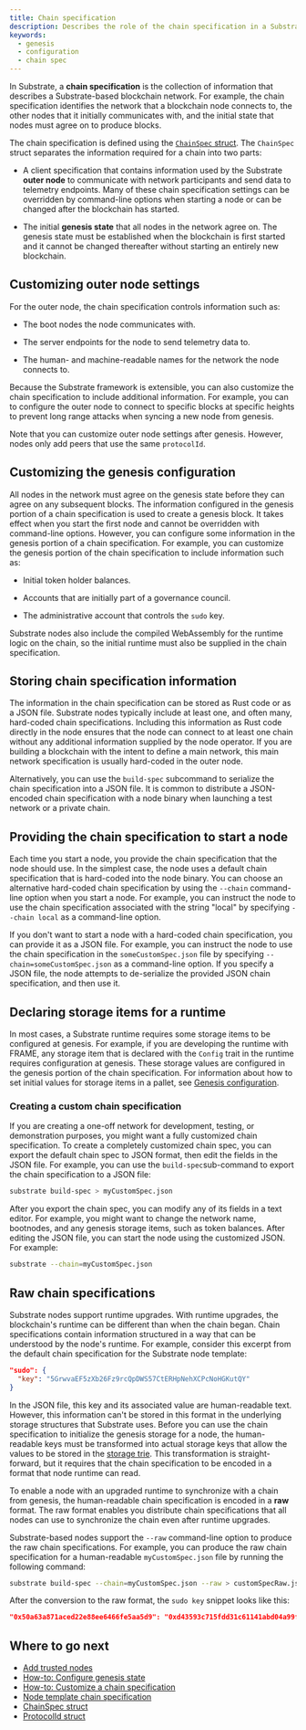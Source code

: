 ```yaml
---
title: Chain specification
description: Describes the role of the chain specification in a Substrate-based network, how to specify the chain specification to use when starting a node, and how to customize and distribute chain specifications.
keywords:
  - genesis
  - configuration
  - chain spec
---
```


In Substrate, a **chain specification** is the collection of information that describes a Substrate-based blockchain network.
For example, the chain specification identifies the network that a blockchain node connects to, the other nodes that it initially communicates with, and the initial state that nodes must agree on to produce blocks.

The chain specification is defined using the [`ChainSpec` struct](https://paritytech.github.io/substrate/master/sc_service/struct.GenericChainSpec.html).
The `ChainSpec` struct separates the information required for a chain into two parts:

- A client specification that contains information used by the Substrate **outer node** to communicate with network participants and send data to telemetry endpoints.
  Many of these chain specification settings can be overridden by command-line options when starting a node or can be changed after the blockchain has started.

- The initial **genesis state** that all nodes in the network agree on.
  The genesis state must be established when the blockchain is first started and it cannot be changed thereafter without starting an entirely new blockchain.

## Customizing outer node settings

For the outer node, the chain specification controls information such as:

- The boot nodes the node communicates with.

- The server endpoints for the node to send telemetry data to.

- The human- and machine-readable names for the network the node connects to.

Because the Substrate framework is extensible, you can also customize the chain specification to include additional information.
For example, you can to configure the outer node to connect to specific blocks at specific heights to prevent long range attacks when syncing a new node from genesis.

Note that you can customize outer node settings after genesis.
However, nodes only add peers that use the same `protocolId`.

## Customizing the genesis configuration

All nodes in the network must agree on the genesis state before they can agree on any subsequent blocks.
The information configured in the genesis portion of a chain specification is used to create a genesis block.
It takes effect when you start the first node and cannot be overridden with command-line options.
However, you can configure some information in the genesis portion of a chain specification.
For example, you can customize the genesis portion of the chain specification to include information such as:

- Initial token holder balances.

- Accounts that are initially part of a governance council.

- The administrative account that controls the `sudo` key.

Substrate nodes also include the compiled WebAssembly for the runtime logic on the chain, so the initial runtime must also be supplied in the chain specification.

## Storing chain specification information

The information in the chain specification can be stored as Rust code or as a JSON file.
Substrate nodes typically include at least one, and often many, hard-coded chain specifications.
Including this information as Rust code directly in the node ensures that the node can connect to at least one chain without any additional information supplied by the node operator.
If you are building a blockchain with the intent to define a main network, this main network specification is usually hard-coded in the outer node.

Alternatively, you can use the `build-spec` subcommand to serialize the chain specification into a JSON file.
It is common to distribute a JSON-encoded chain specification with a node binary when launching a test network or a private chain.

## Providing the chain specification to start a node

Each time you start a node, you provide the chain specification that the node should use.
In the simplest case, the node uses a default chain specification that is hard-coded into the node binary.
You can choose an alternative hard-coded chain specification by using the `--chain` command-line option when you start a node.
For example, you can instruct the node to use the chain specification associated with the string "local" by specifying `--chain local` as a command-line option.

If you don't want to start a node with a hard-coded chain specification, you can provide it as a JSON file.
For example, you can instruct the node to use the chain specification in the `someCustomSpec.json` file by specifying `--chain=someCustomSpec.json` as a command-line option.
If you specify a JSON file, the node attempts to de-serialize the provided JSON
chain specification, and then use it.

## Declaring storage items for a runtime

In most cases, a Substrate runtime requires some storage items to be configured at genesis.
For example, if you are developing the runtime with FRAME, any storage item that is declared with the `Config` trait in the runtime requires configuration at genesis.
These storage values are configured in the genesis portion of the chain specification.
For information about how to set initial values for storage items in a pallet, see [Genesis configuration](/build/genesis-configuration/).

### Creating a custom chain specification

If you are creating a one-off network for development, testing, or demonstration purposes, you might want a fully customized chain specification.
To create a completely customized chain spec, you can export the default chain spec to JSON format, then edit the fields in the JSON file.
For example, you can use the `build-spec`sub-command to export the chain specification to a JSON file:

```bash
substrate build-spec > myCustomSpec.json
```

After you export the chain spec, you can modify any of its fields in a text editor.
For example, you might want to change the network name, bootnodes, and any genesis storage items, such as token balances.
After editing the JSON file, you can start the node using the customized JSON.
For example:

```bash
substrate --chain=myCustomSpec.json
```

## Raw chain specifications

Substrate nodes support runtime upgrades.
With runtime upgrades, the blockchain's runtime can be different than when the chain began.
Chain specifications contain information structured in a way that can be understood by the node's runtime.
For example, consider this excerpt from the default chain specification for the Substrate node template:

```json
"sudo": {
  "key": "5GrwvaEF5zXb26Fz9rcQpDWS57CtERHpNehXCPcNoHGKutQY"
}
```

In the JSON file, this key and its associated value are human-readable text.
However, this information can't be stored in this format in the underlying storage structures that Substrate uses.
Before you can use the chain specification to initialize the genesis storage for a node, the human-readable keys must be transformed into actual storage keys that allow the values to be stored in the [storage trie](/learn/state-transitions-and-storage/).
This transformation is straight-forward, but it requires that the chain specification to be encoded in a format that node runtime can read.

To enable a node with an upgraded runtime to synchronize with a chain from genesis, the human-readable chain specification is encoded in a **raw** format.
The raw format enables you distribute chain specifications that all nodes can use to synchronize the chain even after runtime upgrades. 

Substrate-based nodes support the `--raw` command-line option to produce the raw chain specifications.
For example, you can produce the raw chain specification for a human-readable `myCustomSpec.json` file by running the following command:

```bash
substrate build-spec --chain=myCustomSpec.json --raw > customSpecRaw.json
```

After the conversion to the raw format, the `sudo key` snippet looks like this:

```json
"0x50a63a871aced22e88ee6466fe5aa5d9": "0xd43593c715fdd31c61141abd04a99fd6822c8558854ccde39a5684e7a56da27d",
```

## Where to go next

- [Add trusted nodes](/tutorials/get-started/add-trusted-nodes/)
- [How-to: Configure genesis state](/reference/how-to-guides/basics/configure-genesis-state/)
- [How-to: Customize a chain specification](/reference/how-to-guides/basics/customize-a-chain-specification/)
- [Node template chain specification](https://github.com/substrate-developer-hub/substrate-node-template/blob/master/node/src/chain_spec.rs)
- [ChainSpec struct](https://paritytech.github.io/substrate/master/sc_service/struct.GenericChainSpec.html)
- [ProtocolId struct](https://paritytech.github.io/substrate/master/sc_network/config/struct.ProtocolId.html)
